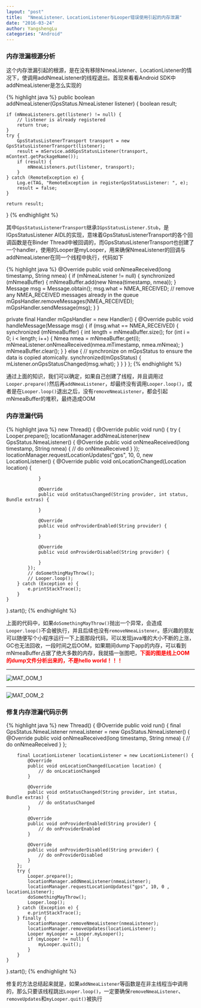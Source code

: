 ```yaml
---
layout: "post"
title:  "NmeaListener、LocationListener与Looper错误使用引起的内存泄漏"
date: "2016-03-24"
author: YangshengLu
categories: "Android"
---
```

### 内存泄漏根源分析
这个内存泄漏引起的根源，是在没有移除NmeaListener、LocationListener的情况下，使调用addNmeaListener的线程退出。首现来看看Android SDK中addNmeaListener是怎么实现的

{% highlight java %}
public boolean addNmeaListener(GpsStatus.NmeaListener listener) {
    boolean result;

    if (mNmeaListeners.get(listener) != null) {
        // listener is already registered
        return true;
    }
    try {
        GpsStatusListenerTransport transport = new GpsStatusListenerTransport(listener);
        result = mService.addGpsStatusListener(transport, mContext.getPackageName());
        if (result) {
            mNmeaListeners.put(listener, transport);
        }
    } catch (RemoteException e) {
        Log.e(TAG, "RemoteException in registerGpsStatusListener: ", e);
        result = false;
    }

    return result;
}
{% endhighlight %}

其中`GpsStatusListenerTransport`继承`IGpsStatusListener.Stub`，是IGpsStatusListener AIDL的实现，意味着GpsStatusListenerTransport的各个回调函数是在Binder Thread中被回调的，而GpsStatusListenerTransport也创建了一个handler，使用的Looper是myLooper，用来确保NmeaListener的回调与addNmeaListener在同一个线程中执行，代码如下

{% highlight java %}
@Override
public void onNmeaReceived(long timestamp, String nmea) {
    if (mNmeaListener != null) {
        synchronized (mNmeaBuffer) {
            mNmeaBuffer.add(new Nmea(timestamp, nmea));
        }
        Message msg = Message.obtain();
        msg.what = NMEA_RECEIVED;
        // remove any NMEA_RECEIVED messages already in the queue
        mGpsHandler.removeMessages(NMEA_RECEIVED);
        mGpsHandler.sendMessage(msg);
    }
}

private final Handler mGpsHandler = new Handler() {
    @Override
    public void handleMessage(Message msg) {
        if (msg.what == NMEA_RECEIVED) {
            synchronized (mNmeaBuffer) {
                int length = mNmeaBuffer.size();
                for (int i = 0; i < length; i++) {
                    Nmea nmea = mNmeaBuffer.get(i);
                    mNmeaListener.onNmeaReceived(nmea.mTimestamp, nmea.mNmea);
                }
                mNmeaBuffer.clear();
            }
        } else {
            // synchronize on mGpsStatus to ensure the data is copied atomically.
            synchronized(mGpsStatus) {
                mListener.onGpsStatusChanged(msg.what);
            }
        }
    }
};
{% endhighlight %}

通过上面的知识，我们可以确定，如果自己创建了线程，并且调用过`Looper.prepare()`然后再`addNmeaListener`，却最终没有调用`Looper.loop()`，或者是在`Looper.loop()`退出之后，没有`removeNmeaListener`，都会引起mNmeaBuffer的堆积，最终造成OOM

### 内存泄漏代码

{% highlight java %}
new Thread() {
    @Override
    public void run() {
        try {
            Looper.prepare();
            locationManager.addNmeaListener(new GpsStatus.NmeaListener() {
                @Override
                public void onNmeaReceived(long timestamp, String nmea) {
                    // do onNmeaReceived
                }
            });
            locationManager.requestLocationUpdates("gps", 10, 0, new LocationListener() {
                @Override
                public void onLocationChanged(Location location) {

                }

                @Override
                public void onStatusChanged(String provider, int status, Bundle extras) {

                }

                @Override
                public void onProviderEnabled(String provider) {

                }

                @Override
                public void onProviderDisabled(String provider) {

                }
            });
            // doSomethingMayThrow();
            // Looper.loop();
        } catch (Exception e) {
            e.printStackTrace();
        }
    }
}.start();
{% endhighlight %}

上面的代码中，如果`doSomethingMayThrow()`抛出一个异常，会造成`Looper.loop()`不会被执行，并且后续也没有`removeNmeaListener`。感兴趣的朋友可以随便写个小程序运行一下上面那段代码，可以发现java堆的大小不断的上涨，GC也无法回收，一段时间之后OOM，如果期间dump下app的内存，可以看到mNmeaBuffer占据了绝大多数的内存，我就插一张图吧，<strong><font color="red">下面的图是线上OOM的dump文件分析出来的，不是hello world！！！</font></strong>

-----
![MAT_OOM_1](http://mryangyang.github.io/assets/nmea_listener_oom_1.png)

-----
![MAT_OOM_2](http://mryangyang.github.io/assets/nmea_listener_oom_2.png)

### 修复内存泄漏代码示例

{% highlight java %}
new Thread() {
    @Override
    public void run() {
        final GpsStatus.NmeaListener nmeaListener = new GpsStatus.NmeaListener() {
            @Override
            public void onNmeaReceived(long timestamp, String nmea) {
                // do onNmeaReceived
            }
        };

        final LocationListener locationListener = new LocationListener() {
            @Override
            public void onLocationChanged(Location location) {
                // do onLocationChanged
            }

            @Override
            public void onStatusChanged(String provider, int status, Bundle extras) {
                // do onStatusChanged
            }

            @Override
            public void onProviderEnabled(String provider) {
                // do onProviderEnabled
            }

            @Override
            public void onProviderDisabled(String provider) {
                // do onProviderDisabled
            }
        };
        try {
            Looper.prepare();
            locationManager.addNmeaListener(nmeaListener);
            locationManager.requestLocationUpdates("gps", 10, 0 , locationListener);
            doSomethingMayThrow();
            Looper.loop();
        } catch (Exception e) {
            e.printStackTrace();
        } finally {
            locationManager.removeNmeaListener(nmeaListener);
            locationManager.removeUpdates(locationListener);
            Looper myLooper = Looper.myLooper();
            if (myLooper != null) {
                myLooper.quit();
            }
        }
    }
}.start();
{% endhighlight %}

修复的方法总结起来就是，如果`addNmeaListener`等函数是在非主线程当中调用的，那么只要该线程跳出`Looper.loop()`，一定要确保`removeNmeaListener`、`removeUpdates`和`myLooper.quit()`被执行
